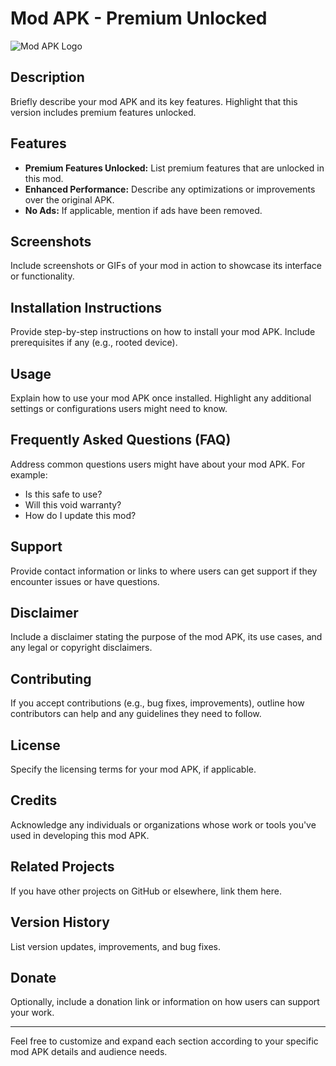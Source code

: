 # Mod APK - Premium Unlocked

![Mod APK Logo](link_to_logo.png)  <!-- Replace with your mod's logo or relevant image -->

## Description
Briefly describe your mod APK and its key features. Highlight that this version includes premium features unlocked.

## Features
- **Premium Features Unlocked:** List premium features that are unlocked in this mod.
- **Enhanced Performance:** Describe any optimizations or improvements over the original APK.
- **No Ads:** If applicable, mention if ads have been removed.

## Screenshots
Include screenshots or GIFs of your mod in action to showcase its interface or functionality.

## Installation Instructions
Provide step-by-step instructions on how to install your mod APK. Include prerequisites if any (e.g., rooted device).

## Usage
Explain how to use your mod APK once installed. Highlight any additional settings or configurations users might need to know.

## Frequently Asked Questions (FAQ)
Address common questions users might have about your mod APK. For example:
- Is this safe to use?
- Will this void warranty?
- How do I update this mod?

## Support
Provide contact information or links to where users can get support if they encounter issues or have questions.

## Disclaimer
Include a disclaimer stating the purpose of the mod APK, its use cases, and any legal or copyright disclaimers.

## Contributing
If you accept contributions (e.g., bug fixes, improvements), outline how contributors can help and any guidelines they need to follow.

## License
Specify the licensing terms for your mod APK, if applicable.

## Credits
Acknowledge any individuals or organizations whose work or tools you've used in developing this mod APK.

## Related Projects
If you have other projects on GitHub or elsewhere, link them here.

## Version History
List version updates, improvements, and bug fixes.

## Donate
Optionally, include a donation link or information on how users can support your work.

---

Feel free to customize and expand each section according to your specific mod APK details and audience needs.
